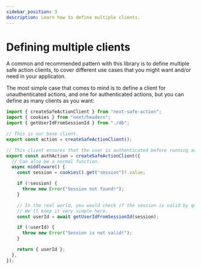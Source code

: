 ```yaml
---
sidebar_position: 3
description: Learn how to define multiple clients.
---
```


# Defining multiple clients

A common and recommended pattern with this library is to define multiple safe action clients, to cover different use cases that you might want and/or need in your applicaton.

The most simple case that comes to mind is to define a client for unauthenticated actions, and one for authenticated actions, but you can define as many clients as you want:

```typescript src=src/lib/safe-action.ts
import { createSafeActionClient } from "next-safe-action";
import { cookies } from "next/headers";
import { getUserIdFromSessionId } from "./db";

// This is our base client.
export const action = createSafeActionClient();

// This client ensures that the user is authenticated before running action server code.
export const authAction = createSafeActionClient({
  // Can also be a normal function.
  async middleware() {
    const session = cookies().get("session")?.value;

    if (!session) {
      throw new Error("Session not found!");
    }

    // In the real world, you would check if the session is valid by querying a database.
    // We'll keep it very simple here.
    const userId = await getUserIdFromSessionId(session);

    if (!userId) {
      throw new Error("Session is not valid!");
    }

    return { userId };
  },
});
```